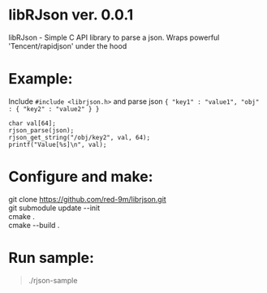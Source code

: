# libRJson ver. 0.0.1
libRJson - Simple C API library to parse a json. Wraps powerful 'Tencent/rapidjson' under the hood

# Example:
Include `#include <librjson.h>` and parse json `{ "key1" : "value1", "obj" : { "key2" : "value2" } }`

```
char val[64];
rjson_parse(json);
rjson_get_string("/obj/key2", val, 64);
printf("Value[%s]\n", val);
```

# Configure and make:
git clone https://github.com/red-9m/librjson.git  
git submodule update --init  
cmake .  
cmake --build .

# Run sample:
> ./rjson-sample
